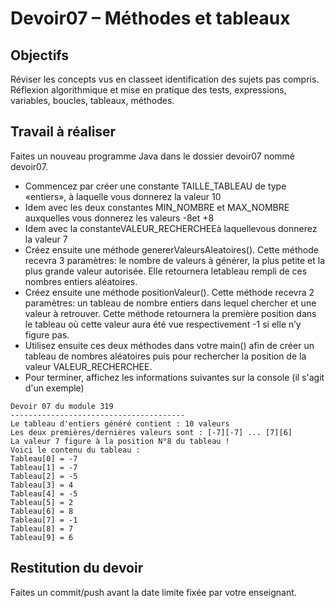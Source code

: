 # Devoir07 – Méthodes et tableaux
## Objectifs
Réviser les concepts vus en classeet identification des sujets pas compris. Réflexion algorithmique et mise en pratique des tests, expressions, variables, boucles, tableaux, méthodes.

## Travail à réaliser
Faites un nouveau programme Java dans le dossier devoir07 nommé devoir07.

- Commencez par créer une constante TAILLE_TABLEAU de type «entiers», à laquelle vous donnerez la valeur 10
- Idem avec les deux constantes MIN_NOMBRE et MAX_NOMBRE auxquelles vous donnerez les valeurs -8et +8
- Idem avec la constanteVALEUR_RECHERCHEEà laquellevous donnerez la valeur 7
- Créez ensuite une méthode genererValeursAleatoires(). Cette méthode recevra 3 paramètres: le nombre de valeurs à générer, la plus petite et la plus grande valeur autorisée. Elle retournera letableau rempli de ces nombres entiers aléatoires.
- Créez ensuite une méthode positionValeur(). Cette méthode recevra 2 paramètres: un tableau de nombre entiers dans lequel chercher et une valeur à retrouver. Cette méthode retournera la première position dans le tableau où cette valeur aura été vue respectivement -1 si elle n’y figure pas.
- Utilisez ensuite ces deux méthodes dans votre main() afin de créer un tableau de nombres aléatoires puis pour rechercher la position de la valeur VALEUR_RECHERCHEE.
- Pour terminer, affichez les informations suivantes sur la console (il s'agit d'un exemple)
```
Devoir 07 du module 319 
---------------------------------------
Le tableau d'entiers généré contient : 10 valeurs
Les deux premières/dernières valeurs sont : [-7][-7] ... [7][6]
La valeur 7 figure à la position N°8 du tableau !
Voici le contenu du tableau :
Tableau[0] = -7
Tableau[1] = -7
Tableau[2] = -5
Tableau[3] = 4
Tableau[4] = -5
Tableau[5] = 2
Tableau[6] = 8
Tableau[7] = -1
Tableau[8] = 7
Tableau[9] = 6
```
  
## Restitution du devoir
Faites un commit/push avant la date limite fixée par votre enseignant.
